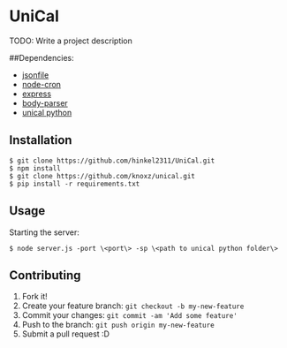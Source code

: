 # UniCal

TODO: Write a project description

##Dependencies:
- [jsonfile](https://www.npmjs.com/package/jsonfile)
- [node-cron](https://github.com/ncb000gt/node-cron)
- [express](https://www.npmjs.com/package/express)
- [body-parser](https://www.npmjs.com/package/body-parser)
- [unical python](https://github.com/knoxz/unical)

## Installation

    $ git clone https://github.com/hinkel2311/UniCal.git
    $ npm install
    $ git clone https://github.com/knoxz/unical.git
    $ pip install -r requirements.txt

## Usage
Starting the server:

    $ node server.js -port \<port\> -sp \<path to unical python folder\>



## Contributing

1. Fork it!
2. Create your feature branch: `git checkout -b my-new-feature`
3. Commit your changes: `git commit -am 'Add some feature'`
4. Push to the branch: `git push origin my-new-feature`
5. Submit a pull request :D

